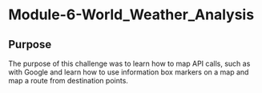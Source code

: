 # Module-6-World_Weather_Analysis

## Purpose
The purpose of this challenge was to learn how to map API calls, such as with Google and learn how to use information box markers on a map and map a route from destination points.
